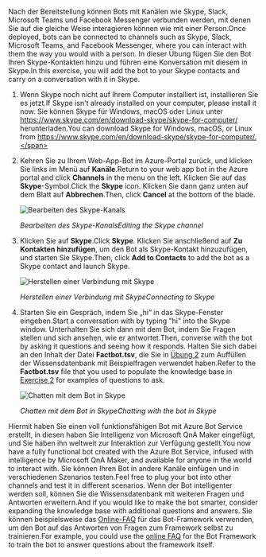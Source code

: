 <span data-ttu-id="c94ac-101">Nach der Bereitstellung können Bots mit Kanälen wie Skype, Slack, Microsoft Teams und Facebook Messenger verbunden werden, mit denen Sie auf die gleiche Weise interagieren können wie mit einer Person.</span><span class="sxs-lookup"><span data-stu-id="c94ac-101">Once deployed, bots can be connected to channels such as Skype, Slack, Microsoft Teams, and Facebook Messenger, where you can interact with them the way you would with a person.</span></span> <span data-ttu-id="c94ac-102">In dieser Übung fügen Sie den Bot Ihren Skype-Kontakten hinzu und führen eine Konversation mit diesem in Skype.</span><span class="sxs-lookup"><span data-stu-id="c94ac-102">In this exercise, you will add the bot to your Skype contacts and carry on a conversation with it in Skype.</span></span>

1. <span data-ttu-id="c94ac-103">Wenn Skype noch nicht auf Ihrem Computer installiert ist, installieren Sie es jetzt.</span><span class="sxs-lookup"><span data-stu-id="c94ac-103">If Skype isn't already installed on your computer, please install it now.</span></span> <span data-ttu-id="c94ac-104">Sie können Skype für Windows, macOS oder Linux unter https://www.skype.com/en/download-skype/skype-for-computer/ herunterladen.</span><span class="sxs-lookup"><span data-stu-id="c94ac-104">You can download Skype for Windows, macOS, or Linux from https://www.skype.com/en/download-skype/skype-for-computer/.</span></span>

1. <span data-ttu-id="c94ac-105">Kehren Sie zu Ihrem Web-App-Bot im Azure-Portal zurück, und klicken Sie links im Menü auf **Kanäle**.</span><span class="sxs-lookup"><span data-stu-id="c94ac-105">Return to your web app bot in the Azure portal and click **Channels** in the menu on the left.</span></span> <span data-ttu-id="c94ac-106">Klicken Sie auf das **Skype**-Symbol.</span><span class="sxs-lookup"><span data-stu-id="c94ac-106">Click the **Skype** icon.</span></span> <span data-ttu-id="c94ac-107">Klicken Sie dann ganz unten auf dem Blatt auf **Abbrechen**.</span><span class="sxs-lookup"><span data-stu-id="c94ac-107">Then, click **Cancel** at the bottom of the blade.</span></span>

    ![Bearbeiten des Skype-Kanals](../images/portal-edit-skype.png)

    <span data-ttu-id="c94ac-109">_Bearbeiten des Skype-Kanals_</span><span class="sxs-lookup"><span data-stu-id="c94ac-109">_Editing the Skype channel_</span></span>
 
1. <span data-ttu-id="c94ac-110">Klicken Sie auf **Skype**.</span><span class="sxs-lookup"><span data-stu-id="c94ac-110">Click **Skype**.</span></span> <span data-ttu-id="c94ac-111">Klicken Sie anschließend auf **Zu Kontakten hinzufügen**, um den Bot als Skype-Kontakt hinzuzufügen, und starten Sie Skype.</span><span class="sxs-lookup"><span data-stu-id="c94ac-111">Then, click **Add to Contacts** to add the bot as a Skype contact and launch Skype.</span></span>

    ![Herstellen einer Verbindung mit Skype](../images/portal-click-skype.png)
    
    <span data-ttu-id="c94ac-113">_Herstellen einer Verbindung mit Skype_</span><span class="sxs-lookup"><span data-stu-id="c94ac-113">_Connecting to Skype_</span></span>
 
1. <span data-ttu-id="c94ac-114">Starten Sie ein Gespräch, indem Sie „hi“ in das Skype-Fenster eingeben.</span><span class="sxs-lookup"><span data-stu-id="c94ac-114">Start a conversation with by typing "hi" into the Skype window.</span></span> <span data-ttu-id="c94ac-115">Unterhalten Sie sich dann mit dem Bot, indem Sie Fragen stellen und sich ansehen, wie er antwortet.</span><span class="sxs-lookup"><span data-stu-id="c94ac-115">Then, converse with the bot by asking it questions and seeing how it responds.</span></span> <span data-ttu-id="c94ac-116">Halten Sie sich dabei an den Inhalt der Datei **Factbot.tsv**, die Sie in [Übung 2](#Exercise2) zum Auffüllen der Wissensdatenbank mit Beispielfragen verwendet haben.</span><span class="sxs-lookup"><span data-stu-id="c94ac-116">Refer to the **Factbot.tsv** file that you used to populate the knowledge base in [Exercise 2](#Exercise2) for examples of questions to ask.</span></span>
 
    ![Chatten mit dem Bot in Skype](../images/skype-responses.png)

    <span data-ttu-id="c94ac-118">_Chatten mit dem Bot in Skype_</span><span class="sxs-lookup"><span data-stu-id="c94ac-118">_Chatting with the bot in Skype_</span></span>

<span data-ttu-id="c94ac-119">Hiermit haben Sie einen voll funktionsfähigen Bot mit Azure Bot Service erstellt, in diesen haben Sie Intelligenz von Microsoft QnA Maker eingefügt, und Sie haben ihn weltweit zur Interaktion zur Verfügung gestellt.</span><span class="sxs-lookup"><span data-stu-id="c94ac-119">You now have a fully functional bot created with the Azure Bot Service, infused with intelligence by Microsoft QnA Maker, and available for anyone in the world to interact with.</span></span> <span data-ttu-id="c94ac-120">Sie können Ihren Bot in andere Kanäle einfügen und in verschiedenen Szenarios testen.</span><span class="sxs-lookup"><span data-stu-id="c94ac-120">Feel free to plug your bot into other channels and test it in different scenarios.</span></span> <span data-ttu-id="c94ac-121">Wenn der Bot intelligenter werden soll, können Sie die Wissensdatenbank mit weiteren Fragen und Antworten erweitern.</span><span class="sxs-lookup"><span data-stu-id="c94ac-121">And if you would like to make the bot smarter, consider expanding the knowledge base with additional questions and answers.</span></span> <span data-ttu-id="c94ac-122">Sie können beispielsweise das [Online-FAQ](https://docs.microsoft.com/azure/bot-service/bot-service-resources-bot-framework-faq?view=azure-bot-service-3.0) für das Bot-Framework verwenden, um den Bot auf das Antworten von Fragen zum Framework selbst zu trainieren.</span><span class="sxs-lookup"><span data-stu-id="c94ac-122">For example, you could use the [online FAQ](https://docs.microsoft.com/azure/bot-service/bot-service-resources-bot-framework-faq?view=azure-bot-service-3.0) for the Bot Framework to train the bot to answer questions about the framework itself.</span></span>